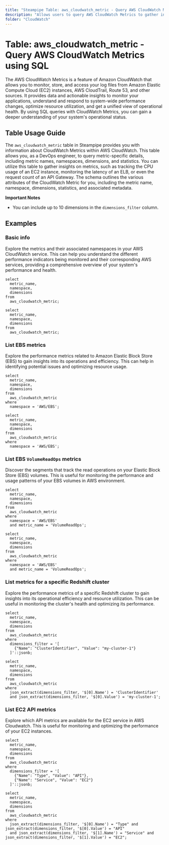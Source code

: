 ```yaml
---
title: "Steampipe Table: aws_cloudwatch_metric - Query AWS CloudWatch Metrics using SQL"
description: "Allows users to query AWS CloudWatch Metrics to gather information about the performance of their AWS resources and applications."
folder: "CloudWatch"
---
```


# Table: aws_cloudwatch_metric - Query AWS CloudWatch Metrics using SQL

The AWS CloudWatch Metrics is a feature of Amazon CloudWatch that allows you to monitor, store, and access your log files from Amazon Elastic Compute Cloud (EC2) instances, AWS CloudTrail, Route 53, and other sources. It provides data and actionable insights to monitor your applications, understand and respond to system-wide performance changes, optimize resource utilization, and get a unified view of operational health. By using SQL queries with CloudWatch Metrics, you can gain a deeper understanding of your system's operational status.

## Table Usage Guide

The `aws_cloudwatch_metric` table in Steampipe provides you with information about CloudWatch Metrics within AWS CloudWatch. This table allows you, as a DevOps engineer, to query metric-specific details, including metric names, namespaces, dimensions, and statistics. You can utilize this table to gather insights on metrics, such as tracking the CPU usage of an EC2 instance, monitoring the latency of an ELB, or even the request count of an API Gateway. The schema outlines the various attributes of the CloudWatch Metric for you, including the metric name, namespace, dimensions, statistics, and associated metadata.

**Important Notes**
- You can include up to 10 dimensions in the `dimensions_filter` column.

## Examples

### Basic info
Explore the metrics and their associated namespaces in your AWS CloudWatch service. This can help you understand the different performance indicators being monitored and their corresponding AWS services, providing a comprehensive overview of your system's performance and health.

```sql+postgres
select
  metric_name,
  namespace,
  dimensions
from
  aws_cloudwatch_metric;
```

```sql+sqlite
select
  metric_name,
  namespace,
  dimensions
from
  aws_cloudwatch_metric;
```

### List EBS metrics
Explore the performance metrics related to Amazon Elastic Block Store (EBS) to gain insights into its operations and efficiency. This can help in identifying potential issues and optimizing resource usage.

```sql+postgres
select
  metric_name,
  namespace,
  dimensions
from
  aws_cloudwatch_metric
where
  namespace = 'AWS/EBS';
```

```sql+sqlite
select
  metric_name,
  namespace,
  dimensions
from
  aws_cloudwatch_metric
where
  namespace = 'AWS/EBS';
```

### List EBS `VolumeReadOps` metrics
Discover the segments that track the read operations on your Elastic Block Store (EBS) volumes. This is useful for monitoring the performance and usage patterns of your EBS volumes in AWS environment.

```sql+postgres
select
  metric_name,
  namespace,
  dimensions
from
  aws_cloudwatch_metric
where
  namespace = 'AWS/EBS'
  and metric_name = 'VolumeReadOps';
```

```sql+sqlite
select
  metric_name,
  namespace,
  dimensions
from
  aws_cloudwatch_metric
where
  namespace = 'AWS/EBS'
  and metric_name = 'VolumeReadOps';
```

### List metrics for a specific Redshift cluster
Explore the performance metrics of a specific Redshift cluster to gain insights into its operational efficiency and resource utilization. This can be useful in monitoring the cluster's health and optimizing its performance.

```sql+postgres
select
  metric_name,
  namespace,
  dimensions
from
  aws_cloudwatch_metric
where
  dimensions_filter = '[
    {"Name": "ClusterIdentifier", "Value": "my-cluster-1"}
  ]'::jsonb;
```

```sql+sqlite
select
  metric_name,
  namespace,
  dimensions
from
  aws_cloudwatch_metric
where
  json_extract(dimensions_filter, '$[0].Name') = 'ClusterIdentifier' 
  and json_extract(dimensions_filter, '$[0].Value') = 'my-cluster-1';
```

### List EC2 API metrics
Explore which API metrics are available for the EC2 service in AWS Cloudwatch. This is useful for monitoring and optimizing the performance of your EC2 instances.

```sql+postgres
select
  metric_name,
  namespace,
  dimensions
from
  aws_cloudwatch_metric
where
  dimensions_filter = '[
    {"Name": "Type", "Value": "API"},
    {"Name": "Service", "Value": "EC2"}
  ]'::jsonb;
```

```sql+sqlite
select
  metric_name,
  namespace,
  dimensions
from
  aws_cloudwatch_metric
where
  json_extract(dimensions_filter, '$[0].Name') = "Type" and json_extract(dimensions_filter, '$[0].Value') = "API"
  and json_extract(dimensions_filter, '$[1].Name') = "Service" and json_extract(dimensions_filter, '$[1].Value') = "EC2";
```